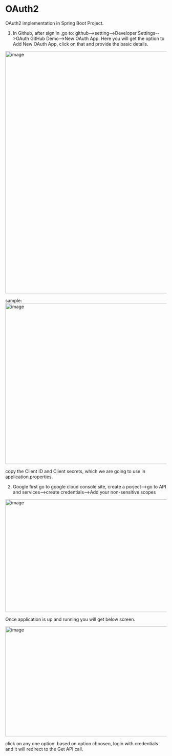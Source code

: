 # OAuth2
OAuth2 implementation in Spring Boot Project.

1. In Github, after sign in ,go to:
github-->setting-->Developer Settings-->OAuth GitHub Demo-->New OAuth App.
Here you will  get the option to Add New OAuth App, click on that and provide the basic details.

<img width="716" height="756" alt="image" src="https://github.com/user-attachments/assets/e7574549-7551-45a5-915b-ed8d90ba5586" />

sample:
<img width="632" height="502" alt="image" src="https://github.com/user-attachments/assets/7cf12b8e-8204-4470-a44e-abb8b83ec8af" />

copy the Client ID and Client secrets, which we are going to use in application.properties.

2. Google
first go to google cloud console site, create a porject-->go to API and services-->create credentials-->Add your non-sensitive scopes
<img width="652" height="352" alt="image" src="https://github.com/user-attachments/assets/5127142e-89b6-400c-bb49-ed144d08f7d2" />


Once application is up and running you will get below screen.

<img width="1522" height="343" alt="image" src="https://github.com/user-attachments/assets/34534291-96ac-4d32-acec-0814fec7c07a" />

click on any one option.
based on option choosen, login with credentials and it will redirect to the Get API call.

   



